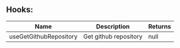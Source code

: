## Hooks:

| Name                   | Description                            | Returns |
|------------------------|----------------------------------------|---------|
| useGetGithubRepository | Get github repository                  | null    |
